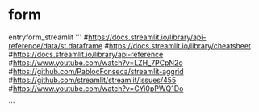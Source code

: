 # form
entryform_streamlit
'''
#https://docs.streamlit.io/library/api-reference/data/st.dataframe
#https://docs.streamlit.io/library/cheatsheet
#https://docs.streamlit.io/library/api-reference
#https://www.youtube.com/watch?v=LZH_7PCpN2o
#https://github.com/PablocFonseca/streamlit-aggrid
#https://github.com/streamlit/streamlit/issues/455
#https://www.youtube.com/watch?v=CYi0pPWQ1Do


'''